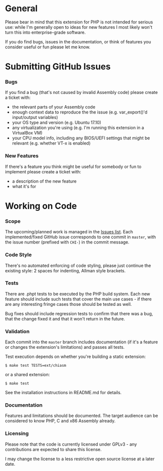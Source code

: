 # General

Please bear in mind that this extension for PHP is not intended for serious use: while I'm generally open to ideas for
new features I most likely won't turn this into enterprise-grade software.

If you do find bugs, issues in the documentation, or think of features you consider useful or fun please let me know.


# Submitting GitHub Issues

### Bugs

If you find a bug (that's not caused by invalid Assembly code) please create a ticket with:
* the relevant parts of your Assembly code
* enough context data to reproduce the the issue (e.g. var\_export()'d input/output variables)
* your OS type and version (e.g. Ubuntu 17.10)
* any virtualization you're using (e.g. I'm running this extension in a VirtualBox VM)
* your CPU model info, including any BIOS/UEFI settings that might be relevant (e.g. whether VT-x is enabled)

### New Features

If there's a feature you think might be useful for somebody or fun to implement please create a ticket with:
* a description of the new feature
* what it's for


# Working on Code

### Scope

The upcoming/planned work is managed in the [Issues list](https://github.com/rinusser/chiASM/issues). Each
implemented/fixed GitHub issue corresponds to one commit in `master`, with the issue number (prefixed with `CHI-`) in
the commit message.

### Code Style

There's no automated enforcing of code styling, please just continue the existing style: 2 spaces for indenting, Allman
style brackets.

### Tests

There are .phpt tests to be executed by the PHP build system. Each new feature should include such tests that cover the
main use cases - if there are any interesting fringe cases those should be tested as well.

Bug fixes should include regression tests to confirm that there was a bug, that the change fixed it and that it won't
return in the future.

### Validation

Each commit into the `master` branch includes documentation (if it's a feature or changes the extension's limitations)
and passes all tests.

Test execution depends on whether you're building a static extension:

    $ make test TESTS=ext/chiasm

or a shared extension:

    $ make test

See the installation instructions in README.md for details.

### Documentation

Features and limitations should be documented. The target audience can be considered to know PHP, C and x86 Assembly
already.

### Licensing

Please note that the code is currently licensed under GPLv3 - any contributions are expected to share this license.

I may change the license to a less restrictive open source license at a later date.
